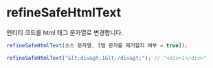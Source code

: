 # refineSafeHtmlText

엔티티 코드를 html 태그 문자열로 변경합니다.

```ts
refineSafeHtmlText(소스 문자열, [탭 문자를 제거할지 여부 = true]);
```

```ts
refineSafeHtmlText("&lt;div&gt;1&lt;/div&gt;"); // "<div>1</div>"
```